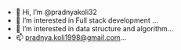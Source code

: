- 👋 Hi, I’m @pradnyakoli32
- 👀 I’m interested in Full stack development ...
- 🌱 I’m interested in data structure and algorithm...
- 📫 pradnya.koli1998@gmail.com...

<!---
pradnyakoli32/pradnyakoli32 is a ✨ special ✨ repository because its `README.md` (this file) appears on your GitHub profile.
You can click the Preview link to take a look at your changes.
--->
